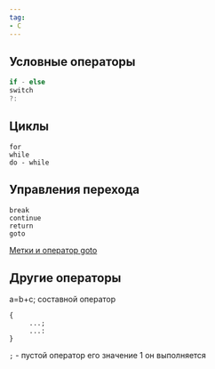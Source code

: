 ```yaml
---
tag:
- C
---
```

Условные операторы
--

```V
if - else
switch
?:
```

Циклы
---

```
for
while
do - while
```

Управления перехода
---
```
break
continue
return
goto
```

[Метки и оператор goto](Метки%20и%20оператор%20goto.md)

Другие операторы
---
a=b+c;
составной оператор 

```
{
     ...;
     ...:
}
```

`;` - пустой оператор его значение 1 он выполняется
